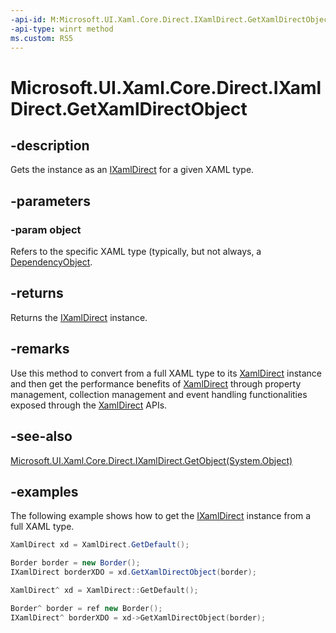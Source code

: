 ```yaml
---
-api-id: M:Microsoft.UI.Xaml.Core.Direct.IXamlDirect.GetXamlDirectObject(System.Object)
-api-type: winrt method
ms.custom: RS5
---
```


<!-- Method syntax.
public XamlDirectObject IXamlDirect.GetXamlDirectObject(Object object)
-->

# Microsoft.UI.Xaml.Core.Direct.IXamlDirect.GetXamlDirectObject

## -description

Gets the instance as an [IXamlDirect](ixamldirect.md) for a given XAML type. 

## -parameters

### -param object

Refers to the specific XAML type (typically, but not always, a [DependencyObject](/uwp/api/windows.ui.xaml.dependencyobject).

## -returns

Returns the [IXamlDirect](ixamldirect.md) instance.

## -remarks

Use this method to convert from a full XAML type to its [XamlDirect](xamldirect.md) instance and then get the performance benefits of [XamlDirect](xamldirect.md) through property management, collection management and event handling functionalities exposed through the [XamlDirect](xamldirect.md) APIs.

## -see-also

[Microsoft.UI.Xaml.Core.Direct.IXamlDirect.GetObject(System.Object)](ixamldirect_getobject_961148834.md)

## -examples

The following example shows how to get the [IXamlDirect](ixamldirect.md) instance from a full XAML type.

```C#
XamlDirect xd = XamlDirect.GetDefault();

Border border = new Border();
IXamlDirect borderXDO = xd.GetXamlDirectObject(border);
```

```CPP
XamlDirect^ xd = XamlDirect::GetDefault();

Border^ border = ref new Border();
IXamlDirect^ borderXDO = xd->GetXamlDirectObject(border);
```
